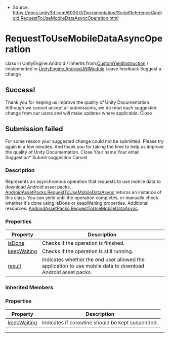 * Source: https://docs.unity3d.com/6000.0/Documentation/ScriptReference/Android.RequestToUseMobileDataAsyncOperation.html

# RequestToUseMobileDataAsyncOperation
class in UnityEngine.Android
/
Inherits from:[CustomYieldInstruction](https://docs.unity3d.com/6000.0/Documentation/ScriptReference/CustomYieldInstruction.html)
/
Implemented in:[UnityEngine.AndroidJNIModule](https://docs.unity3d.com/6000.0/Documentation/ScriptReference/UnityEngine.AndroidJNIModule.html)
Leave feedback
Suggest a change
## Success!
Thank you for helping us improve the quality of Unity Documentation. Although we cannot accept all submissions, we do read each suggested change from our users and will make updates where applicable.
Close
## Submission failed
For some reason your suggested change could not be submitted. Please <a>try again</a> in a few minutes. And thank you for taking the time to help us improve the quality of Unity Documentation.
Close
Your name Your email Suggestion* Submit suggestion
Cancel
### Description
Represents an asynchronous operation that requests to use mobile data to download Android asset packs.
[AndroidAssetPacks.RequestToUseMobileDataAsync](https://docs.unity3d.com/6000.0/Documentation/ScriptReference/Android.AndroidAssetPacks.RequestToUseMobileDataAsync.html) returns an instance of this class. You can yield until the operation completes, or manually check whether it's done using isDone or keepWaiting properties. Additional resources: [AndroidAssetPacks.RequestToUseMobileDataAsync](https://docs.unity3d.com/6000.0/Documentation/ScriptReference/Android.AndroidAssetPacks.RequestToUseMobileDataAsync.html).
### Properties
Property | Description  
---|---  
[isDone](https://docs.unity3d.com/6000.0/Documentation/ScriptReference/Android.RequestToUseMobileDataAsyncOperation-isDone.html) | Checks if the operation is finished.  
[keepWaiting](https://docs.unity3d.com/6000.0/Documentation/ScriptReference/Android.RequestToUseMobileDataAsyncOperation-keepWaiting.html) | Checks if the operation is still running.  
[result](https://docs.unity3d.com/6000.0/Documentation/ScriptReference/Android.RequestToUseMobileDataAsyncOperation-result.html) | Indicates whether the end user allowed the application to use mobile data to download Android asset packs.  
### Inherited Members
### Properties
Property | Description  
---|---  
[keepWaiting](https://docs.unity3d.com/6000.0/Documentation/ScriptReference/CustomYieldInstruction-keepWaiting.html) | Indicates if coroutine should be kept suspended.  
* * *

